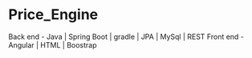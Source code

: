 # Price_Engine

Back end - Java | Spring Boot | gradle | JPA | MySql | REST
Front end - Angular | HTML | Boostrap

